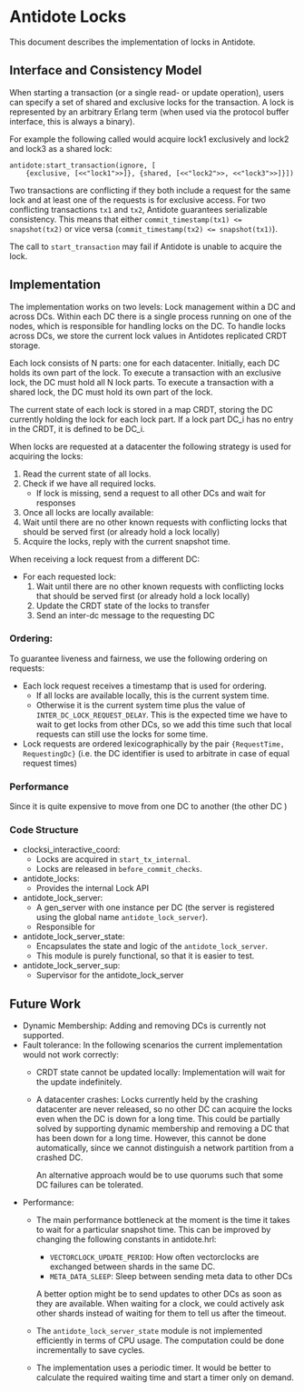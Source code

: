 Antidote Locks
==============

This document describes the implementation of locks in Antidote.

Interface and Consistency Model
-------------------------------

When starting a transaction (or a single read- or update operation), users can specify a set of shared and exclusive locks for the transaction.
A lock is represented by an arbitrary Erlang term (when used via the protocol buffer interface, this is always a binary).

For example the following called would acquire lock1 exclusively and lock2 and lock3 as a shared lock:

    antidote:start_transaction(ignore, [
        {exclusive, [<<"lock1">>]}, {shared, [<<"lock2">>, <<"lock3">>]}])

Two transactions are conflicting if they both include a request for the same lock and at least one of the requests is for exclusive access.
For two conflicting transactions `tx1` and `tx2`, Antidote guarantees serializable consistency. 
This means that either `commit_timestamp(tx1) <= snapshot(tx2)` or vice versa (`commit_timestamp(tx2) <= snapshot(tx1)`). 


The call to `start_transaction` may fail if Antidote is unable to acquire the lock.


Implementation
--------------

The implementation works on two levels: Lock management within a DC and across DCs. 
Within each DC there is a single process running on one of the nodes, which is responsible for handling locks on the DC.
To handle locks across DCs, we store the current lock values in Antidotes replicated CRDT storage.


Each lock consists of N parts: one for each datacenter.
Initially, each DC holds its own part of the lock.
To execute a transaction with an exclusive lock, the DC must hold all N lock parts.
To execute a transaction with a shared lock, the DC must hold its own part of the lock.

The current state of each lock is stored in a map CRDT, storing the DC currently holding the lock for each lock part.
If a lock part DC_i has no entry in the CRDT, it is defined to be DC_i.

When locks are requested at a datacenter the following strategy is used for acquiring the locks:

1. Read the current state of all locks.
2. Check if we have all required locks.
    - If lock is missing, send a request to all other DCs and wait for responses
3. Once all locks are locally available: 
4. Wait until there are no other known requests with conflicting locks that should be served first (or already hold a lock locally)
5. Acquire the locks, reply with the current snapshot time.


When receiving a lock request from a different DC:

- For each requested lock:
    1. Wait until there are no other known requests with conflicting locks that should be served first (or already hold a lock locally)
    2. Update the CRDT state of the locks to transfer
    3. Send an inter-dc message to the requesting DC

### Ordering:

To guarantee liveness and fairness, we use the following ordering on requests:

- Each lock request receives a timestamp that is used for ordering.
    - If all locks are available locally, this is the current system time.
    - Otherwise it is the current system time plus the value of `INTER_DC_LOCK_REQUEST_DELAY`.
        This is the expected time we have to wait to get locks from other DCs, so we add this time such that local requests can still use the locks for some time.
- Lock requests are ordered lexicographically by the pair `{RequestTime, RequestingDc}` (i.e. the DC identifier is used to arbitrate in case of equal request times)

### Performance

Since it is quite expensive to move from one DC to another (the other DC )



### Code Structure

- clocksi_interactive_coord:
    - Locks are acquired in `start_tx_internal`.
    - Locks are released in `before_commit_checks`.
- antidote_locks: 
    - Provides the internal Lock API
- antidote_lock_server:
    - A gen_server with one instance per DC (the server is registered using the global name `antidote_lock_server`).
    - Responsible for 
- antidote_lock_server_state:
    - Encapsulates the state and logic of the `antidote_lock_server`.
    - This module is purely functional, so that it is easier to test.
- antidote_lock_server_sup:
    - Supervisor for the antidote_lock_server
    



Future Work
-----------

- Dynamic Membership: Adding and removing DCs is currently not supported.
- Fault tolerance: In the following scenarios the current implementation would not work correctly:
    - CRDT state cannot be updated locally: Implementation will wait for the update indefinitely.
    - A datacenter crashes: Locks currently held by the crashing datacenter are never released, so no other DC can acquire the locks even when the DC is down for a long time.
        This could be partially solved by supporting dynamic membership and removing a DC that has been down for a long time. 
        However, this cannot be done automatically, since we cannot distinguish a network partition from a crashed DC.
        
        An alternative approach would be to use quorums such that some DC failures can be tolerated.  
- Performance: 
    - The main performance bottleneck at the moment is the time it takes to wait for a particular snapshot time.
        This can be improved by changing the following constants in antidote.hrl:    
        - `VECTORCLOCK_UPDATE_PERIOD`: How often vectorclocks are exchanged between shards in the same DC.
        - `META_DATA_SLEEP`: Sleep between sending meta data to other DCs
        
        A better option might be to send updates to other DCs as soon as they are available.
        When waiting for a clock, we could actively ask other shards instead of waiting for them to tell us after the timeout.
            
    - The `antidote_lock_server_state` module is not implemented efficiently in terms of CPU usage. The computation could be done incrementally to save cycles.
    - The implementation uses a periodic timer. It would be better to calculate the required waiting time and start a timer only on demand.
